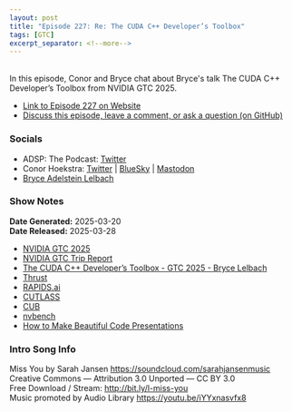 ```yaml
---
layout: post
title: "Episode 227: Re: The CUDA C++ Developer’s Toolbox"
tags: [GTC]
excerpt_separator: <!--more-->
---
```


<div id="buzzsprout-player-16874220"></div><script src="https://www.buzzsprout.com/1501960/episodes/16874220-episode-227-re-the-cuda-c-developer-s-toolbox.js?container_id=buzzsprout-player-16874220&player=small" type="text/javascript" charset="utf-8"></script>

<br>In this episode, Conor and Bryce chat about Bryce's talk The CUDA C++ Developer’s Toolbox from NVIDIA GTC 2025.

<!--more-->

* [Link to Episode 227 on Website](https://adspthepodcast.com/2025/03/28/Episode-227.html)
* [Discuss this episode, leave a comment, or ask a question (on GitHub)](https://github.com/codereport/adsp2/discussions/126)

### Socials
 
* ADSP: The Podcast: [Twitter](https://twitter.com/adspthepodcast)
* Conor Hoekstra: [Twitter](https://twitter.com/code_report) \| [BlueSky](https://bsky.app/profile/codereport.bsky.social) \| [Mastodon](https://mastodon.social/@code_report)
* [Bryce Adelstein Lelbach](https://twitter.com/blelbach)

### Show Notes

**Date Generated:** 2025-03-20 <br>
**Date Released:** 2025-03-28

* [NVIDIA GTC 2025](https://www.nvidia.com/gtc/)
* [NVIDIA GTC Trip Report](https://codereport.github.io/GTC2025TripReport/)
* [The CUDA C++ Developer’s Toolbox - GTC 2025 - Bryce Lelbach ](https://register.nvidia.com/flow/nvidia/gtcs25/vap/page/vsessioncatalog/session/1727452471839001RhBW)
* [Thrust](https://nvidia.github.io/cccl/thrust/)
* [RAPIDS.ai](https://rapids.ai/)
* [CUTLASS](https://github.com/NVIDIA/cutlass)
* [CUB](https://github.com/NVIDIA/cub)
* [nvbench](https://github.com/NVIDIA/nvbench)
* [How to Make Beautiful Code Presentations](https://www.youtube.com/watch?v=Vh3y1ela-_s&t=316s)

### Intro Song Info
 
Miss You by Sarah Jansen https://soundcloud.com/sarahjansenmusic<br>
Creative Commons — Attribution 3.0 Unported — CC BY 3.0<br>
Free Download / Stream: http://bit.ly/l-miss-you<br>
Music promoted by Audio Library https://youtu.be/iYYxnasvfx8<br>
